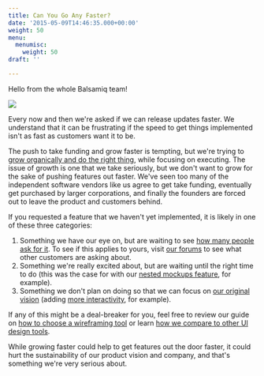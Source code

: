 ```yaml
---
title: Can You Go Any Faster?
date: '2015-05-09T14:46:35.000+00:00'
weight: 50
menu:
  menumisc:
    weight: 50
draft: ''

---
```

Hello from the whole Balsamiq team!

![](https://media.balsamiq.com/img/hero-team-framed.png)

Every now and then we're asked if we can release updates faster. We understand that it can be frustrating if the speed to get things implemented isn't as fast as customers want it to be.

The push to take funding and grow faster is tempting, but we're trying to [grow organically and do the right thing](https://balsamiq.com/company/#who), while focusing on executing. The issue of growth is one that we take seriously, but we don't want to grow for the sake of pushing features out faster. We've seen too many of the independent software vendors like us agree to get take funding, eventually get purchased by larger corporations, and finally the founders are forced out to leave the product and customers behind.

If you requested a feature that we haven't yet implemented, it is likely in one of these three categories:

1. Something we have our eye on, but are waiting to see [how many people ask for it](https://forums.balsamiq.com/c/mockups/l/top). To see if this applies to yours, visit [our forums](https://forums.balsamiq.com/) to see what other customers are asking about.
1. Something we're really excited about, but are waiting until the right time to do (this was the case for with our [nested mockups feature](https://blog.balsamiq.com/3-3/), for example).
1. Something we don't plan on doing so that we can focus on [our original vision](https://balsamiq.com/company/#whatis) (adding [more interactivity](https://blog.balsamiq.com/why-we-arent-doing-interaction/), for example).

If any of this might be a deal-breaker for you, feel free to review our guide on [how to choose a wireframing tool](/sales/howtochoose/) or learn [how we compare to other UI design tools](/sales/othertools/).
 
While growing faster could help to get features out the door faster, it could hurt the sustainability of our product vision and company, and that's something we're very serious about.